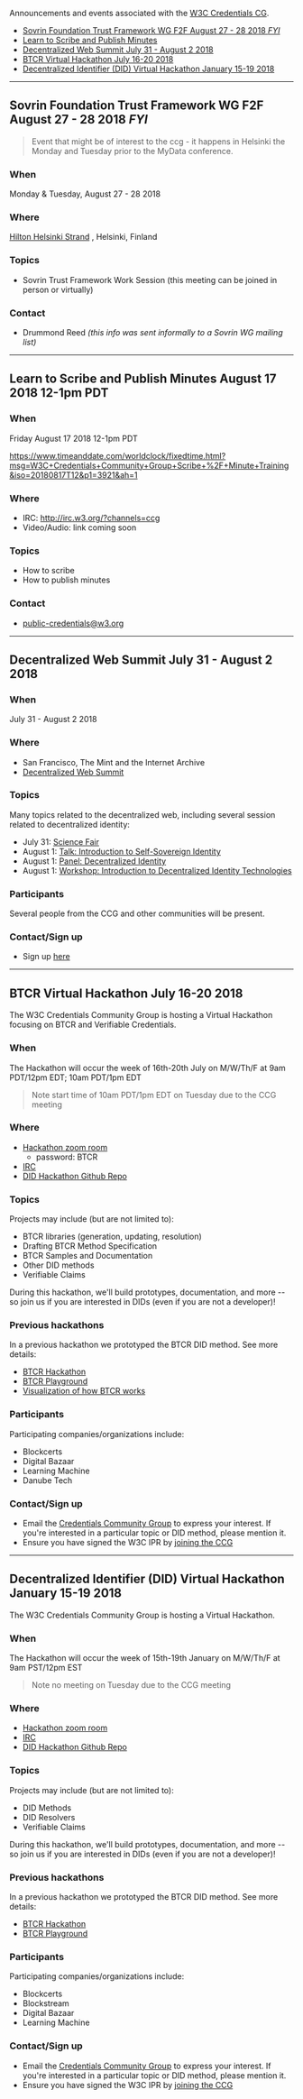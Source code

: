 Announcements and events associated with the [W3C Credentials CG](https://w3c-ccg.github.io).

* [Sovrin Foundation Trust Framework WG F2F August 27 - 28 2018 _FYI_](#sovrin-foundation-trust-framework-wg-f2f-august-27---28-2018-_FYI_)
* [Learn to Scribe and Publish Minutes](#learn-to-scribe-and-publish-minutes-august-17-2018-12-1pm-pdt)
* [Decentralized Web Summit July 31 - August 2 2018](#decentralized-web-summit-july-31---august-2-2018)
* [BTCR Virtual Hackathon July 16-20 2018](#btcr-virtual-hackathon-july-16-20-2018)
* [Decentralized Identifier (DID) Virtual Hackathon January 15-19 2018](#decentralized-identifier-did-virtual-hackathon-january-15-19-2018)


------


## Sovrin Foundation Trust Framework WG F2F August 27 - 28 2018 _FYI_

> Event that might be of interest to the ccg - it happens in Helsinki the Monday and Tuesday prior to the MyData conference.

### When

Monday & Tuesday, August 27 - 28 2018

### Where

[Hilton Helsinki Strand](http://www3.hilton.com/en/hotels/finland/hilton-helsinki-strand-HELHIHI/index.html)
, Helsinki, Finland

### Topics

- Sovrin Trust Framework Work Session (this meeting can be joined in person or virtually)

### Contact

- Drummond Reed _(this info was sent informally to a Sovrin WG mailing list)_


------


## Learn to Scribe and Publish Minutes August 17 2018 12-1pm PDT

### When

Friday August 17 2018 12-1pm PDT

https://www.timeanddate.com/worldclock/fixedtime.html?msg=W3C+Credentials+Community+Group+Scribe+%2F+Minute+Training&iso=20180817T12&p1=3921&ah=1

### Where

- IRC: http://irc.w3.org/?channels=ccg
- Video/Audio: link coming soon

### Topics

- How to scribe
- How to publish minutes

### Contact

- public-credentials@w3.org

------

## Decentralized Web Summit July 31 - August 2 2018

### When

July 31 - August 2 2018

### Where

- San Francisco, The Mint and the Internet Archive
- [Decentralized Web Summit](https://decentralizedweb.net/)

### Topics

Many topics related to the decentralized web, including several session related to decentralized identity:
- July 31: [Science Fair](https://decentralizedwebsummit2018.sched.com/event/FMJT/)
- August 1: [Talk: Introduction to Self-Sovereign Identity](https://decentralizedwebsummit2018.sched.com/event/FeNS/)
- August 1: [Panel: Decentralized Identity](https://decentralizedwebsummit2018.sched.com/event/FfSW/)
- August 1: [Workshop: Introduction to Decentralized Identity Technologies](https://decentralizedwebsummit2018.sched.com/event/FfRM/)

### Participants

Several people from the CCG and other communities will be present.

### Contact/Sign up

- Sign up [here](https://decentralizedweb.net/)

------

## BTCR Virtual Hackathon July 16-20 2018

The W3C Credentials Community Group is hosting a Virtual Hackathon focusing on BTCR and Verifiable Credentials.

### When

The Hackathon will occur the week of 16th-20th July on M/W/Th/F at 9am PDT/12pm EDT; 10am PDT/1pm EDT

> Note start time of 10am PDT/1pm EDT on Tuesday due to the CCG meeting

### Where

- [Hackathon zoom room](https://zoom.us/j/890479983?pwd=RkNQWGVaY2lkdVVtSVNRWElmZzFzQT09)
  - password: BTCR
- [IRC](http://irc.w3.org/?channels=ccg)
- [DID Hackathon Github Repo](https://github.com/w3c-ccg/did-hackathon-2018)

### Topics

Projects may include (but are not limited to):
- BTCR libraries (generation, updating, resolution)
- Drafting BTCR Method Specification
- BTCR Samples and Documentation
- Other DID methods
- Verifiable Claims

During this hackathon, we'll build prototypes, documentation, and more -- so join us if you are interested in DIDs (even if you are not a developer)!

### Previous hackathons

In a previous hackathon we prototyped the BTCR DID method. See more details:

- [BTCR Hackathon](https://github.com/WebOfTrustInfo/btcr-hackathon)
- [BTCR Playground](https://weboftrustinfo.github.io/btcr-tx-playground.github.io/)
- [Visualization of how BTCR works](https://www.icloud.com/keynote/0Bcwqiyw6RGvMZgDyFt-prI_g#BTCR)

### Participants

Participating companies/organizations include:
- Blockcerts
- Digital Bazaar
- Learning Machine
- Danube Tech

### Contact/Sign up

- Email the [Credentials Community Group](mailto:public-credentials@w3.org) to express your interest. If you're interested in a particular topic or DID method, please mention it.
- Ensure you have signed the W3C IPR by [joining the CCG](https://www.w3.org/community/wp-login.php?redirect_to=%2Fcommunity%2Fcredentials%2Fjoin)


------


## Decentralized Identifier (DID) Virtual Hackathon January 15-19 2018

The W3C Credentials Community Group is hosting a Virtual Hackathon.

### When

The Hackathon will occur the week of 15th-19th January on M/W/Th/F at 9am PST/12pm EST

> Note no meeting on Tuesday due to the CCG meeting

### Where

- [Hackathon zoom room](https://blockstream.zoom.us/my/christophera)
- [IRC](http://irc.w3.org/?channels=ccg)
- [DID Hackathon Github Repo](https://github.com/w3c-ccg/did-hackathon-2018)

### Topics

Projects may include (but are not limited to):
- DID Methods
- DID Resolvers
- Verifiable Claims

During this hackathon, we'll build prototypes, documentation, and more -- so join us if you are interested in DIDs (even if you are not a developer)!

### Previous hackathons

In a previous hackathon we prototyped the BTCR DID method. See more details:

- [BTCR Hackathon](https://github.com/WebOfTrustInfo/btcr-hackathon)
- [BTCR Playground](https://weboftrustinfo.github.io/btcr-tx-playground.github.io/)

### Participants

Participating companies/organizations include:
- Blockcerts
- Blockstream
- Digital Bazaar
- Learning Machine

### Contact/Sign up

- Email the [Credentials Community Group](mailto:public-credentials@w3.org) to express your interest. If you're interested in a particular topic or DID method, please mention it.
- Ensure you have signed the W3C IPR by [joining the CCG](https://www.w3.org/community/wp-login.php?redirect_to=%2Fcommunity%2Fcredentials%2Fjoin)

